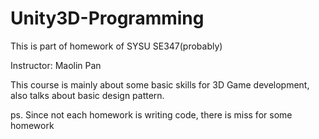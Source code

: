 # Unity3D-Programming

This is part of homework of SYSU SE347(probably)

Instructor: Maolin Pan

This course is mainly about some basic skills for 3D Game development, also talks about basic design pattern.

ps. Since not each homework is writing code, there is miss for some homework